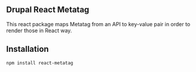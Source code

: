 ## Drupal React Metatag 

This react package maps Metatag from an API to key-value pair in order to render those in React way.

## Installation
```npm install react-metatag```
